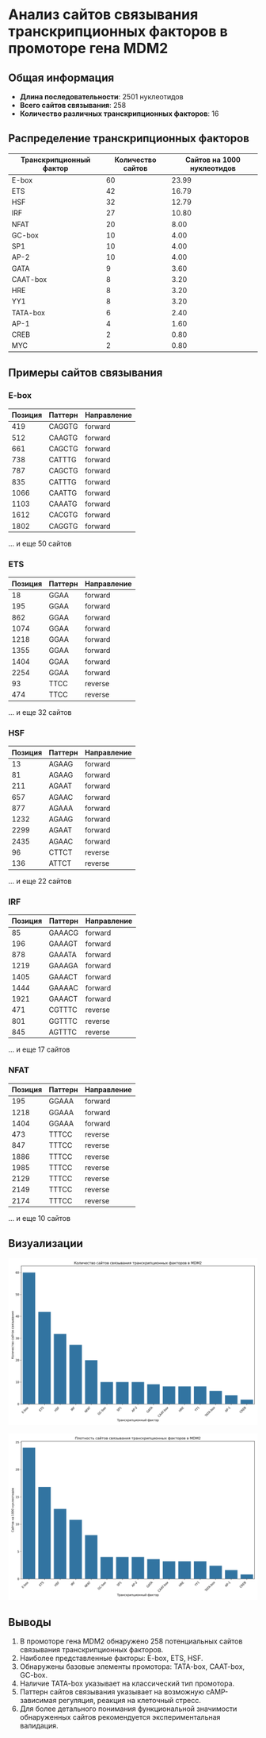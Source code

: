 # Анализ сайтов связывания транскрипционных факторов в промоторе гена MDM2

## Общая информация

* **Длина последовательности**: 2501 нуклеотидов
* **Всего сайтов связывания**: 258
* **Количество различных транскрипционных факторов**: 16

## Распределение транскрипционных факторов

| Транскрипционный фактор | Количество сайтов | Сайтов на 1000 нуклеотидов |
|--------------------------|-------------------|------------------------------|
| E-box | 60 | 23.99 |
| ETS | 42 | 16.79 |
| HSF | 32 | 12.79 |
| IRF | 27 | 10.80 |
| NFAT | 20 | 8.00 |
| GC-box | 10 | 4.00 |
| SP1 | 10 | 4.00 |
| AP-2 | 10 | 4.00 |
| GATA | 9 | 3.60 |
| CAAT-box | 8 | 3.20 |
| HRE | 8 | 3.20 |
| YY1 | 8 | 3.20 |
| TATA-box | 6 | 2.40 |
| AP-1 | 4 | 1.60 |
| CREB | 2 | 0.80 |
| MYC | 2 | 0.80 |

## Примеры сайтов связывания

### E-box

| Позиция | Паттерн | Направление |
|---------|---------|-------------|
| 419 | CAGGTG | forward |
| 512 | CAAGTG | forward |
| 661 | CAGCTG | forward |
| 738 | CATTTG | forward |
| 787 | CAGCTG | forward |
| 835 | CATTTG | forward |
| 1066 | CAATTG | forward |
| 1103 | CAAATG | forward |
| 1612 | CACGTG | forward |
| 1802 | CAGGTG | forward |

... и еще 50 сайтов

### ETS

| Позиция | Паттерн | Направление |
|---------|---------|-------------|
| 18 | GGAA | forward |
| 195 | GGAA | forward |
| 862 | GGAA | forward |
| 1074 | GGAA | forward |
| 1218 | GGAA | forward |
| 1355 | GGAA | forward |
| 1404 | GGAA | forward |
| 2254 | GGAA | forward |
| 93 | TTCC | reverse |
| 474 | TTCC | reverse |

... и еще 32 сайтов

### HSF

| Позиция | Паттерн | Направление |
|---------|---------|-------------|
| 13 | AGAAG | forward |
| 81 | AGAAG | forward |
| 211 | AGAAT | forward |
| 657 | AGAAC | forward |
| 877 | AGAAA | forward |
| 1232 | AGAAG | forward |
| 2299 | AGAAT | forward |
| 2435 | AGAAC | forward |
| 96 | CTTCT | reverse |
| 136 | ATTCT | reverse |

... и еще 22 сайтов

### IRF

| Позиция | Паттерн | Направление |
|---------|---------|-------------|
| 85 | GAAACG | forward |
| 196 | GAAAGT | forward |
| 878 | GAAATA | forward |
| 1219 | GAAAGA | forward |
| 1405 | GAAACT | forward |
| 1444 | GAAAAC | forward |
| 1921 | GAAACT | forward |
| 471 | CGTTTC | reverse |
| 801 | GGTTTC | reverse |
| 845 | AGTTTC | reverse |

... и еще 17 сайтов

### NFAT

| Позиция | Паттерн | Направление |
|---------|---------|-------------|
| 195 | GGAAA | forward |
| 1218 | GGAAA | forward |
| 1404 | GGAAA | forward |
| 473 | TTTCC | reverse |
| 847 | TTTCC | reverse |
| 1886 | TTTCC | reverse |
| 1985 | TTTCC | reverse |
| 2129 | TTTCC | reverse |
| 2149 | TTTCC | reverse |
| 2174 | TTTCC | reverse |

... и еще 10 сайтов

## Визуализации

![Количество сайтов связывания](MDM2_tf_binding_sites_count.png)

![Плотность сайтов связывания](MDM2_tf_binding_sites_density.png)

## Выводы

1. В промоторе гена MDM2 обнаружено 258 потенциальных сайтов связывания транскрипционных факторов.
2. Наиболее представленные факторы: E-box, ETS, HSF.
3. Обнаружены базовые элементы промотора: TATA-box, CAAT-box, GC-box.
4. Наличие TATA-box указывает на классический тип промотора.
5. Паттерн сайтов связывания указывает на возможную cAMP-зависимая регуляция, реакция на клеточный стресс.
6. Для более детального понимания функциональной значимости обнаруженных сайтов рекомендуется экспериментальная валидация.
